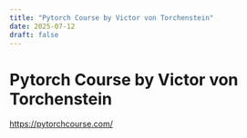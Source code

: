 ```yaml
---
title: "Pytorch Course by Victor von Torchenstein"
date: 2025-07-12
draft: false
---
```




# Pytorch Course by Victor von Torchenstein



https://pytorchcourse.com/





